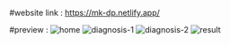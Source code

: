 #website link :
https://mk-dp.netlify.app/

#preview :
![home](https://github.com/MohsinKing2002/Disease-Prediction/assets/86507595/0681397f-4008-454d-91ad-d8ce045a42e8)
![diagnosis-1](https://github.com/MohsinKing2002/Disease-Prediction/assets/86507595/414ab59f-6e82-46cc-8637-643b4d282e73)
![diagnosis-2](https://github.com/MohsinKing2002/Disease-Prediction/assets/86507595/4bff30c5-e41e-45cb-a100-37c314170a43)
![result](https://github.com/MohsinKing2002/Disease-Prediction/assets/86507595/98acfc11-729f-48ec-9a01-466b74d6e1b7)
